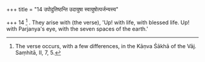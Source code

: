 +++
title = "14 उपोदुतिष्ठन्ति उदायुषा स्वायुषोत्पर्जन्यस्य"

+++
14 [^6] . They arise with (the verse), 'Up! with life, with blessed life. Up! with Parjanya's eye, with the seven spaces of the earth.'


[^6]:  The verse occurs, with a few differences, in the Kāṇva Śākhā of the Vāj. Saṃhitā, II, 7, 5.

